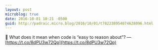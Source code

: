```yaml
---
layout: post
microblog: true
date: 2016-10-01 10:21 -0500
guid: http://padraic.micro.blog/2016/10/01/t782238954074628096.html
---
```

🔗 What does it mean when code is “easy to reason about”? — [https://t.co/8dPU3w72Qp](https://t.co/8dPU3w72Qp)

